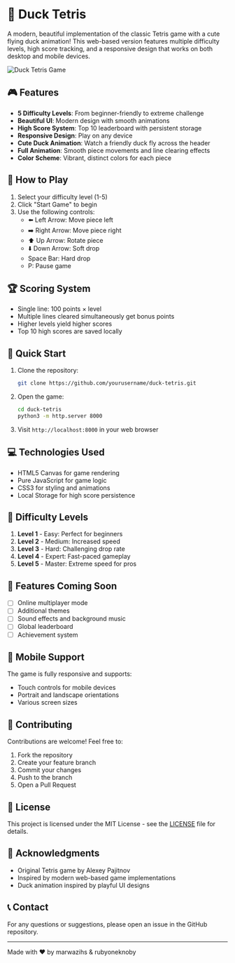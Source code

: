 # 🦆 Duck Tetris

A modern, beautiful implementation of the classic Tetris game with a cute flying duck animation! This web-based version features multiple difficulty levels, high score tracking, and a responsive design that works on both desktop and mobile devices.

![Duck Tetris Game](preview.png)

## 🎮 Features

- **5 Difficulty Levels**: From beginner-friendly to extreme challenge
- **Beautiful UI**: Modern design with smooth animations
- **High Score System**: Top 10 leaderboard with persistent storage
- **Responsive Design**: Play on any device
- **Cute Duck Animation**: Watch a friendly duck fly across the header
- **Full Animation**: Smooth piece movements and line clearing effects
- **Color Scheme**: Vibrant, distinct colors for each piece

## 🎯 How to Play

1. Select your difficulty level (1-5)
2. Click "Start Game" to begin
3. Use the following controls:
   - ⬅️ Left Arrow: Move piece left
   - ➡️ Right Arrow: Move piece right
   - ⬆️ Up Arrow: Rotate piece
   - ⬇️ Down Arrow: Soft drop
   - Space Bar: Hard drop
   - P: Pause game

## 🏆 Scoring System

- Single line: 100 points × level
- Multiple lines cleared simultaneously get bonus points
- Higher levels yield higher scores
- Top 10 high scores are saved locally

## 🚀 Quick Start

1. Clone the repository:
   ```bash
   git clone https://github.com/yourusername/duck-tetris.git
   ```

2. Open the game:
   ```bash
   cd duck-tetris
   python3 -m http.server 8000
   ```

3. Visit `http://localhost:8000` in your web browser

## 💻 Technologies Used

- HTML5 Canvas for game rendering
- Pure JavaScript for game logic
- CSS3 for styling and animations
- Local Storage for high score persistence

## 🎨 Difficulty Levels

1. **Level 1** - Easy: Perfect for beginners
2. **Level 2** - Medium: Increased speed
3. **Level 3** - Hard: Challenging drop rate
4. **Level 4** - Expert: Fast-paced gameplay
5. **Level 5** - Master: Extreme speed for pros

## 🌟 Features Coming Soon

- [ ] Online multiplayer mode
- [ ] Additional themes
- [ ] Sound effects and background music
- [ ] Global leaderboard
- [ ] Achievement system

## 📱 Mobile Support

The game is fully responsive and supports:
- Touch controls for mobile devices
- Portrait and landscape orientations
- Various screen sizes

## 🤝 Contributing

Contributions are welcome! Feel free to:
1. Fork the repository
2. Create your feature branch
3. Commit your changes
4. Push to the branch
5. Open a Pull Request

## 📄 License

This project is licensed under the MIT License - see the [LICENSE](LICENSE) file for details.

## 👏 Acknowledgments

- Original Tetris game by Alexey Pajitnov
- Inspired by modern web-based game implementations
- Duck animation inspired by playful UI designs

## 📞 Contact

For any questions or suggestions, please open an issue in the GitHub repository.

---
Made with ❤️ by marwazihs & rubyoneknoby
